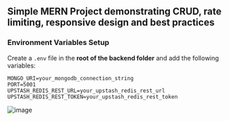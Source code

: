 ## Simple MERN Project demonstrating CRUD, rate limiting, responsive design and best practices

### Environment Variables Setup

Create a `.env` file in the **root of the backend folder** and add the following variables:

```env
MONGO_URI=your_mongodb_connection_string
PORT=5001
UPSTASH_REDIS_REST_URL=your_upstash_redis_rest_url
UPSTASH_REDIS_REST_TOKEN=your_upstash_redis_rest_token
```
![image](https://github.com/user-attachments/assets/a8eb4dd5-17ce-4d2c-a1f4-5ca040342414)

